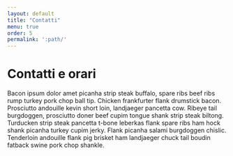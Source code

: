 ```yaml
---
layout: default
title: "Contatti"
menu: true
order: 5
permalink: ':path/'
---
```


# Contatti e orari
Bacon ipsum dolor amet picanha strip steak buffalo, spare ribs beef ribs rump turkey pork chop ball tip. Chicken frankfurter flank drumstick bacon. Prosciutto andouille kevin short loin, landjaeger pancetta cow. Ribeye tail burgdoggen, prosciutto doner beef cupim tongue shank strip steak biltong. Turducken strip steak pancetta t-bone leberkas flank spare ribs ham hock shank picanha turkey cupim jerky. Flank picanha salami burgdoggen chislic. Tenderloin andouille flank pig brisket ham landjaeger chuck tail boudin fatback swine pork chop shankle.

